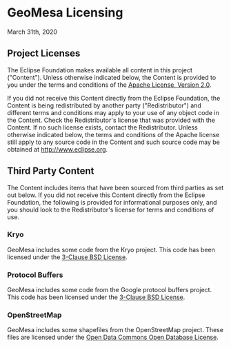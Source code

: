 # GeoMesa Licensing

March 31th, 2020

## Project Licenses

The Eclipse Foundation makes available all content in this project ("Content"). Unless otherwise indicated below,
the Content is provided to you under the terms and conditions of the
[Apache License, Version 2.0](https://www.apache.org/licenses/LICENSE-2.0).

If you did not receive this Content directly from the Eclipse Foundation, the Content is being redistributed
by another party ("Redistributor") and different terms and conditions may apply to your use of any object code
in the Content. Check the Redistributor's license that was provided with the Content. If no such license exists,
contact the Redistributor. Unless otherwise indicated below, the terms and conditions of the Apache license still
apply to any source code in the Content and such source code may be obtained at http://www.eclipse.org.

## Third Party Content

The Content includes items that have been sourced from third parties as set out below. If you did not receive this
Content directly from the Eclipse Foundation, the following is provided for informational purposes only, and you
should look to the Redistributor's license for terms and conditions of use.

### Kryo 

GeoMesa includes some code from the Kryo project. This code has been licensed under the
[3-Clause BSD License](https://opensource.org/licenses/BSD-3-Clause).

### Protocol Buffers

GeoMesa includes some code from the Google protocol buffers project. This code has been licensed under the
[3-Clause BSD License](https://opensource.org/licenses/BSD-3-Clause).

### OpenStreetMap

GeoMesa includes some shapefiles from the OpenStreetMap project. These files are licensed under the
[Open Data Commons Open Database License](https://opendatacommons.org/licenses/odbl/summary/).
